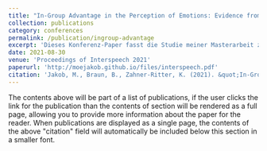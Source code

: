 ```yaml
---
title: "In-Group Advantage in the Perception of Emotions: Evidence from Three Varieties of German."
collection: publications
category: conferences
permalink: /publication/ingroup-advantage
excerpt: 'Dieses Konferenz-Paper fasst die Studie meiner Masterarbeit zusammen, in der ich mit Hilfe von Regressions-Modellen eine perzeptive und akkustische Analyse emotionaler Sprache in drei Dialekten des Deutschen durchgeführt habe.'
date: 2021-08-30
venue: 'Proceedings of Interspeech 2021'
paperurl: 'http://moejakob.github.io/files/interspeech.pdf'
citation: 'Jakob, M., Braun, B., Zahner-Ritter, K. (2021). &quot;In-Group Advantage in the Perception of Emotions: Evidence from Three Varieties of German.&quot; <i>Proc. Interspeech 2021</i>. 2646-2650.'
---
```


The contents above will be part of a list of publications, if the user clicks the link for the publication than the contents of section will be rendered as a full page, allowing you to provide more information about the paper for the reader. When publications are displayed as a single page, the contents of the above "citation" field will automatically be included below this section in a smaller font.
